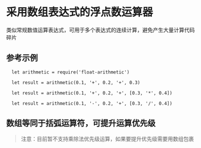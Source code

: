 # 采用数组表达式的浮点数运算器

类似常规数值运算表达式，可用于多个表达式的连续计算，避免产生大量计算代码碎片

## 参考示例

      let arithmetic = require('float-arithmetic')

      let result = arithmetic(0.1, '+', 0.2, '+', 0.3)

      let result = arithmetic(0.1, '+', 0.2, '+', [0.3, '*', 0.4])

      let result = arithmetic(0.1, '-', 0.2, '+', [0.3, '/', 0.4])


## 数组等同于括弧运算符，可提升运算优先级

> 注意：目前暂不支持乘除法优先级运算，如果要提升优先级需要用数组包裹